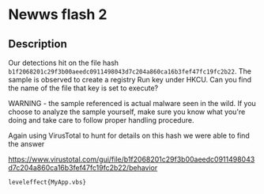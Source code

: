 # Newws flash 2

## Description

Our detections hit on the file hash `b1f2068201c29f3b00aeedc0911498043d7c204a860ca16b3fef47fc19fc2b22`. The sample is observed to create a registry Run key under HKCU. Can you find the name of the file that key is set to execute?

WARNING - the sample referenced is actual malware seen in the wild. If you choose to analyze the sample yourself, make sure you know what you're doing and take care to follow proper handling procedure.



Again using VirusTotal to hunt for details on this hash we were able to find the answer

https://www.virustotal.com/gui/file/b1f2068201c29f3b00aeedc0911498043d7c204a860ca16b3fef47fc19fc2b22/behavior





```
leveleffect{MyApp.vbs}
```


